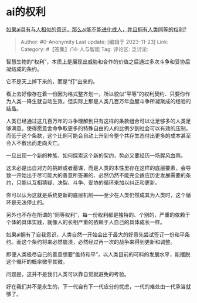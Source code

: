 # ai的权利
[如果ai具有与人相似的意识，那么ai能不能进化成人，并且拥有人类同等的权利?](https://www.zhihu.com/question/626746531/answer/3298913163)

> Author: #0-Anonymity
> Last update: [编辑于 2023-11-23]
> Link:
> Category:  #【答集】/14-人与智能
> Tag:
> 评论区:
> 泛讨论:

智慧生物的“权利”，本质上是展现出威胁和合作的价值之后通过多次斗争和妥协后凝结成的条约。

它不是天上掉下来的，而是“打”出来的。

看上去好像存在着一份因为格式整齐划一，所以貌似“平等”的权利契约、只要你作为人类一降生就自动生效，但实际上那是人类几百万年血腥斗争所凝聚成的经验的结晶。

人类已经通过这几百万年的斗争理解到只有这样的条款组合可以让足够多的人类足够满意，使得愿意舍命争取更多的特殊自由的人的比例少到社会可以有效的压制。而低于这个条款，这个比例可能会自动上升到令整个共存生态付出更多的成本甚至会入不敷出而走向灭亡。

一旦出现一个新的种族，如何探索这个新的契约，势必又要经历一场腥风血雨。

这未必是出自对方的挑衅或者蓄谋，而是人类的本性里存在这样的底层要素，会导致一开始出于尽可能大的善意所签署的、必然仍然不能完全适应历史发展需要的条约，只能以互相猜疑、决裂、斗争、妥协的循环来加以纠正和更新。

你可以认为这就是系统更新的底层机制——至少在人类仍然成其为人类时，这个循环是无法停止的。

另外也不存在所谓的“同等权利”，每一份权利都是独特的、个别的，严重的依赖于个体的具体实践，就像人的长相严重的依赖于人自己的具体成长一样。

如果ai拥有了自我意识，人类自然一开始会出于最大的好意先尝试签订一份和平条约。而这个条约将来必然崩溃，必然经过再一次的战争来得到更新和调整。

即便人类极尽自己的善意想要“维持和平”，以人类目前的可料的发展水平，能摆脱这个循环的概率微乎其微。

问题是，这并不是我们人类可以靠自觉就避免的考验。

好在我们并不是永生的，下一代自有下一代应分的忧虑，一代的难处由一代承当就够了。